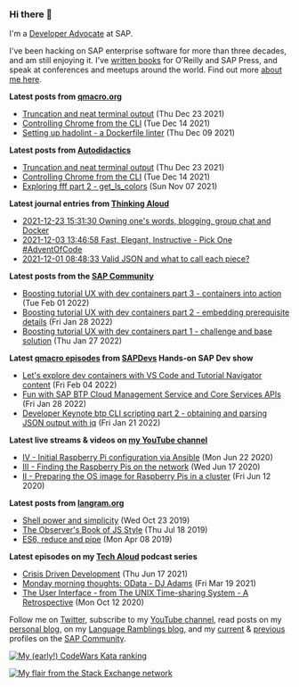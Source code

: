 
### Hi there 👋

I'm a [Developer Advocate](https://developers.sap.com/) at SAP.

I've been hacking on SAP enterprise software for more than three decades, and am still enjoying it. I've [written books](https://qmacro.org/about/#writing-and-talks) for O’Reilly and SAP Press, and speak at conferences and meetups around the world. Find out more [about me here](https://qmacro.org/about).

**Latest posts from [qmacro.org](https://qmacro.org)**
- [Truncation and neat terminal output](https://qmacro.org/2021/23/12/truncation-and-neat-terminal-output/) (Thu Dec 23 2021)
- [Controlling Chrome from the CLI](https://qmacro.org/2021/14/12/controlling-chrome-from-the-cli/) (Tue Dec 14 2021)
- [Setting up hadolint - a Dockerfile linter](https://qmacro.org/2021/9/12/setting-up-hadolint-a-dockerfile-linter/) (Thu Dec 09 2021)

**Latest posts from [Autodidactics](https://qmacro.org/autodidactics/)**
- [Truncation and neat terminal output](https://qmacro.org/autodidactics/2021/12/23/truncation-and-neat-terminal-output/) (Thu Dec 23 2021)
- [Controlling Chrome from the CLI](https://qmacro.org/autodidactics/2021/12/14/controlling-chrome-from-the-cli/) (Tue Dec 14 2021)
- [Exploring fff part 2 - get_ls_colors](https://qmacro.org/autodidactics/2021/11/07/exploring-fff-part-2-get-ls-colors/) (Sun Nov 07 2021)

**Latest journal entries from [Thinking Aloud](https://github.com/qmacro/thinking-aloud)**
- [2021-12-23 15:31:30 Owning one&#x27;s words, blogging, group chat and Docker](https://github.com/qmacro/thinking-aloud/issues/36)
- [2021-12-03 13:46:58 Fast, Elegant, Instructive - Pick One #AdventOfCode](https://github.com/qmacro/thinking-aloud/issues/35)
- [2021-12-01 08:48:33 Valid JSON and what to call each piece?](https://github.com/qmacro/thinking-aloud/issues/34)

**Latest posts from the [SAP Community](https://people.sap.com/dj.adams.sap)**
- [Boosting tutorial UX with dev containers part 3 - containers into action](https://blogs.sap.com/?p&#x3D;1480348) (Tue Feb 01 2022)
- [Boosting tutorial UX with dev containers part 2 - embedding prerequisite details](https://blogs.sap.com/?p&#x3D;1480056) (Fri Jan 28 2022)
- [Boosting tutorial UX with dev containers part 1 - challenge and base solution](https://blogs.sap.com/?p&#x3D;1480051) (Thu Jan 27 2022)

**Latest [qmacro episodes](https://www.youtube.com/playlist?list=PLfctWmgNyOIebP3qa7jXfn68QcwS5dttb) from [SAPDevs](https://www.youtube.com/user/sapdevs) Hands-on SAP Dev show**
- [Let&#x27;s explore dev containers with VS Code and Tutorial Navigator content](https://www.youtube.com/watch?v&#x3D;AQ-6qxtAbxk) (Fri Feb 04 2022)
- [Fun with SAP BTP Cloud Management Service and Core Services APIs](https://www.youtube.com/watch?v&#x3D;KiPJJHmEbgc) (Fri Jan 28 2022)
- [Developer Keynote btp CLI scripting part 2 - obtaining and parsing JSON output with jq](https://www.youtube.com/watch?v&#x3D;_tQWo2bzFzE) (Fri Jan 21 2022)

**Latest live streams & videos on [my YouTube channel](https://youtube.com/djadams-qmacro)**
- [IV - Initial Raspberry Pi configuration via Ansible](https://www.youtube.com/watch?v&#x3D;vooBccHq6_4) (Mon Jun 22 2020)
- [III - Finding the Raspberry Pis on the network](https://www.youtube.com/watch?v&#x3D;hx7DB7Iqslk) (Wed Jun 17 2020)
- [II - Preparing the OS image for Raspberry Pis in a cluster](https://www.youtube.com/watch?v&#x3D;IY5ZNZDI-EQ) (Fri Jun 12 2020)

**Latest posts from [langram.org](https://langram.org)**
- [Shell power and simplicity](http://langram.org/2019/10/23/shell-power-simplicity/) (Wed Oct 23 2019)
- [The Observer&#x27;s Book of JS Style](http://langram.org/2019/07/18/observers-book-of-js-style/) (Thu Jul 18 2019)
- [ES6, reduce and pipe](http://langram.org/2019/04/08/es6-reduce-and-pipe/) (Mon Apr 08 2019)

**Latest episodes on my [Tech Aloud](https://anchor.fm/tech-aloud) podcast series**
- [Crisis Driven Development](https://anchor.fm/tech-aloud/episodes/Crisis-Driven-Development-e12u6t9) (Thu Jun 17 2021)
- [Monday morning thoughts: OData - DJ Adams](https://anchor.fm/tech-aloud/episodes/Monday-morning-thoughts-OData---DJ-Adams-et0aot) (Fri Mar 19 2021)
- [The User Interface - from The UNIX Time-sharing System - A Retrospective](https://anchor.fm/tech-aloud/episodes/The-User-Interface---from-The-UNIX-Time-sharing-System---A-Retrospective-eku7oa) (Mon Oct 12 2020)

Follow me on [Twitter](https://twitter.com/qmacro), subscribe to my [YouTube channel](https://www.youtube.com/djadams-qmacro), read posts on my [personal blog](https://qmacro.org), on my [Language Ramblings blog](https://langram.org), and my [current](https://people.sap.com/dj.adams.sap#content:blogposts) & [previous](https://people.sap.com/dj.adams#content:blogposts) profiles on the [SAP Community](https://community.sap.com).

[![My (early!) CodeWars Kata ranking](https://www.codewars.com/users/qmacro/badges/small)](https://www.codewars.com/users/qmacro)

[![My flair from the Stack Exchange network](https://stackexchange.com/users/flair/162724.png)](https://stackexchange.com/users/162724)

